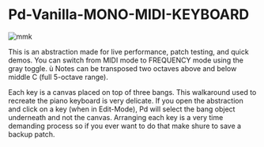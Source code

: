 # Pd-Vanilla-MONO-MIDI-KEYBOARD

![mmk](https://user-images.githubusercontent.com/63967684/235365945-d169210e-448b-45e0-ae08-d82d8ff4019f.jpg)

This is an abstraction made for live performance, patch testing, and quick demos. 
You can switch from MIDI mode to FREQUENCY mode using the gray toggle. ù
Notes can be transposed two octaves above and below middle C (full 5-octave range).

Each key is a canvas placed on top of three bangs. This walkaround used to recreate the piano keyboard is very delicate. 
If you open the abstraction and click on a key (when in Edit-Mode), Pd will select the bang object underneath and not the canvas. 
Arranging each key is a very time demanding process so if you ever want to do that make shure to save a backup patch.
